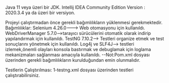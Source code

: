 Java 11 veya üzeri bir JDK.
Intellij IDEA Community Edition Version : 2020.3.4 ya da üzeri bir versiyon.

Projeyi çalıştırmadan önce gerekli bağımlılıkların yüklenmesi gerekmektedir. Bağımlılıklar:
Selenium 4.26.0---> Web otomasyonu için kullanıldı.
WebDriverManager 5.7.0-->tarayıcı sürücülerini otomatik olarak indirip yapılandırmak için kullanıldı.
TestNG 7.10.2--> Testleri organize etmek ve test sonuçlarını yönetmek için kullanıldı.
Log4j ve SLF4J--> testleri izlemek,önemli olayları konsola bastırmak ve debuglamak için loglama mekanizmaları sağlanması amacıyla  kullanıldı.
--Not:Pom.xml dosyası üzerinden gerekli bağımlılıkların kurulduğundan emin olunmalıdır.


Testlerin Çalıştırılması:
1-testng.xml dosyası üzerinden testleri çalıştırabilirsiniz.
